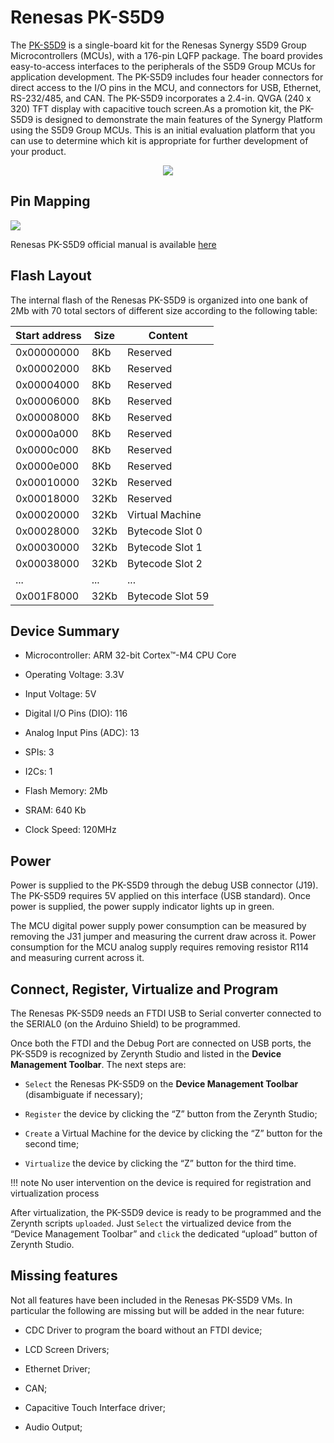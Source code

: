 # Renesas PK-S5D9

The [PK-S5D9](https://www.st.com/content/ccc/resource/technical/document/user_manual/70/fe/4a/3f/e7/e1/4f/7d/DM00039084.pdf/files/DM00039084.pdf/jcr:content/translations/en.DM00039084.pdf) is a single-board kit for the Renesas Synergy S5D9 Group Microcontrollers (MCUs), with a 176-pin LQFP package.
The board provides easy-to-access interfaces to the peripherals of the S5D9 Group MCUs for application development.
The PK-S5D9 includes four header connectors for direct access to the I/O pins in the MCU, and connectors for USB, Ethernet, RS-232/485, and CAN.
The PK-S5D9 incorporates a 2.4-in. QVGA (240 x 320) TFT display with capacitive touch screen.As a promotion kit, the PK-S5D9 is designed to demonstrate the main features of the Synergy Platform using the S5D9 Group MCUs.
This is an initial evaluation platform that you can use to determine which kit is appropriate for further development of your product.

<p style="text-align:center;"><img src="https://github.com/zerynth/docs/blob/test/docs/reference/boards/renesas_pks5d9/docs/img/renesas_pks5d9.jpg?raw=true"></p>

## Pin Mapping

![](https://github.com/zerynth/docs/blob/test/docs/reference/boards/renesas_pks5d9/docs/img/renesas_pks5d9_pin_io.jpg?raw=true)

Renesas PK-S5D9 official manual is available [here](https://www.renesas.com/us/en/doc/products/renesas-synergy/doc/r12um0009eu0101-synergy-pk-s5d9.pdf)

## Flash Layout

The internal flash of the Renesas PK-S5D9 is organized into one bank of 2Mb with 70 total sectors of different size according to the following table:

| Start address | Size | Content          |
|---------------|------|------------------|
| 0x00000000    | 8Kb  | Reserved         |
| 0x00002000    | 8Kb  | Reserved         |
| 0x00004000    | 8Kb  | Reserved         |
| 0x00006000    | 8Kb  | Reserved         |
| 0x00008000    | 8Kb  | Reserved         |
| 0x0000a000    | 8Kb  | Reserved         |
| 0x0000c000    | 8Kb  | Reserved         |
| 0x0000e000    | 8Kb  | Reserved         |
| 0x00010000    | 32Kb | Reserved         |
| 0x00018000    | 32Kb | Reserved         |
| 0x00020000    | 32Kb | Virtual Machine  |
| 0x00028000    | 32Kb | Bytecode Slot 0  |
| 0x00030000    | 32Kb | Bytecode Slot 1  |
| 0x00038000    | 32Kb | Bytecode Slot 2  |
| ...           | ...  | ...              |
| 0x001F8000    | 32Kb | Bytecode Slot 59 |

## Device Summary


* Microcontroller: ARM 32-bit Cortex™-M4 CPU Core


* Operating Voltage: 3.3V


* Input Voltage: 5V


* Digital I/O Pins (DIO): 116


* Analog Input Pins (ADC): 13


* SPIs: 3


* I2Cs: 1


* Flash Memory: 2Mb


* SRAM: 640 Kb


* Clock Speed: 120MHz

## Power

Power is supplied to the PK-S5D9 through the debug USB connector (J19). The PK-S5D9 requires 5V applied on this interface (USB standard). Once power is supplied, the power supply indicator lights up in green.

The MCU digital power supply power consumption can be measured by removing the J31 jumper and measuring the current draw across it.
Power consumption for the MCU analog supply requires removing resistor R114 and measuring current across it.

## Connect, Register, Virtualize and Program

The Renesas PK-S5D9 needs an FTDI USB to Serial converter connected to the SERIAL0 (on the Arduino Shield) to be programmed.

Once both the FTDI and the Debug Port are connected on USB ports, the PK-S5D9 is recognized by Zerynth Studio and listed in the **Device Management Toolbar**. The next steps are:


* ```Select``` the Renesas PK-S5D9 on the **Device Management Toolbar** (disambiguate if necessary);


* ```Register``` the device by clicking the “Z” button from the Zerynth Studio;


* ```Create``` a Virtual Machine for the device by clicking the “Z” button for the second time;


* ```Virtualize``` the device by clicking the “Z” button for the third time.

!!! note
	No user intervention on the device is required for registration and virtualization process

After virtualization, the PK-S5D9 device is ready to be programmed and the  Zerynth scripts ```uploaded```. Just ```Select``` the virtualized device from the “Device Management Toolbar” and ```click``` the dedicated “upload” button of Zerynth Studio.

## Missing features

Not all features have been included in the Renesas PK-S5D9 VMs. In particular the following are missing but will be added in the near future:


* CDC Driver to program the board without an FTDI device;


* LCD Screen Drivers;


* Ethernet Driver;


* CAN;


* Capacitive Touch Interface driver;


* Audio Output;
<!--stackedit_data:
eyJoaXN0b3J5IjpbMTA1ODcwMjU4LC00OTk2MzY1NjFdfQ==
-->